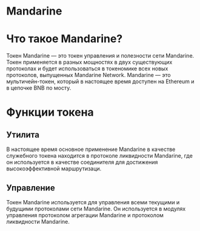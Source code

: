 # Mandarine

# Что такое Mandarine?
Токен Mandarine — это токен управления и полезности сети Mandarine. Токен применяется в разных мощностях в двух существующих протоколах и будет использоваться в токеномике всех новых протоколов, выпущенных Mandarine Network. Mandarine — это мультичейн-токен, который в настоящее время доступен на Ethereum и в цепочке BNB по мосту.

# Функции токена
## Утилита
В настоящее время основное применение Mandarine в качестве служебного токена находится в протоколе ликвидности Mandarine, где он используется в качестве соединителя для достижения высокоэффективной маршрутизаци.

## Управление
Токен Mandarine используется для управления всеми текущими и будущими протоколами сети Mandarine. Он используется в модулях управления протоколом агрегации Mandarine и протоколом ликвидности Mandarine.
